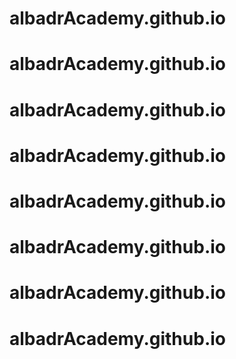 # albadrAcademy.github.io
# albadrAcademy.github.io
# albadrAcademy.github.io
# albadrAcademy.github.io
# albadrAcademy.github.io
# albadrAcademy.github.io
# albadrAcademy.github.io
# albadrAcademy.github.io
